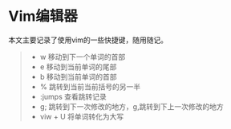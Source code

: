 # Vim编辑器


本文主要记录了使用vim的一些快捷键，随用随记。

<!--more-->

>* w 移动到下一个单词的首部
>* e 移动到当前单词的尾部
>* b 移动到当前单词的首部
>* % 跳转到当前当前括号的另一半
>* :jumps 查看跳转记录
>* g; 跳转到下一次修改的地方，g,跳转到下上一次修改的地方
>* viw + U 将单词转化为大写

